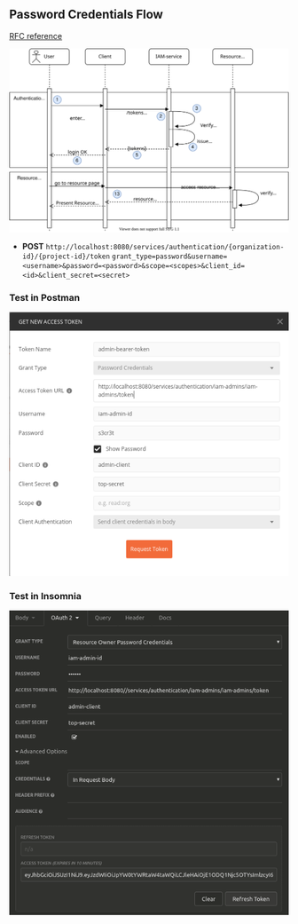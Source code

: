 ## Password Credentials Flow
[RFC reference](https://tools.ietf.org/html/rfc6749#section-1.3.3)

![flow](133_password-credentials-flow.svg)

* __POST__ ``http://localhost:8080/services/authentication/{organization-id}/{project-id}/token``
  ``grant_type=password&username=<username>&password=<password>&scope=<scopes>&client_id=<id>&client_secret=<secret>``

### Test in Postman
![postman](133_flow-postman.png)

### Test in Insomnia
![insomnia](133_flow-insomnia.png)
